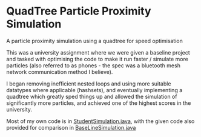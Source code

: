 # QuadTree Particle Proximity Simulation
 A particle proximity simulation using a quadtree for speed optimisation 

This was a university assignment where we were given a baseline project and tasked with optimising the code to make it run faster / simulate more particles (also referred to as phones - the spec was a bluetooth mesh network communication method I believe).

I began removing inefficient nested loops and using more suitable datatypes where applicable (hashsets), and eventually implementing a quadtree which greatly sped things up and allowed the simulation of significantly more particles, and achieved one of the highest scores in the university.

Most of my own code is in [StudentSimulation.java](./src/org/KF5008/AssessmentA/StudentSimulation.java), with the given code also provided for comparison in [BaseLineSimulation.java](./src/org/KF5008/AssessmentA/BaseLineSimulation.java)

